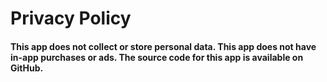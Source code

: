 # Privacy Policy

#### This app does not collect or store personal data.  This app does not have in-app purchases or ads.  The source code for this app is available on GitHub.  
